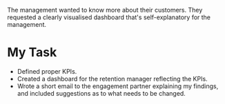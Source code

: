 The management wanted to know more about their customers. They requested a clearly visualised dashboard that's self-explanatory for the management.

# My Task
* Defined proper KPIs.
* Created a dashboard for the retention manager reflecting the KPIs.
* Wrote a short email to the engagement partner explaining my findings, and included suggestions as to what needs to be changed.
